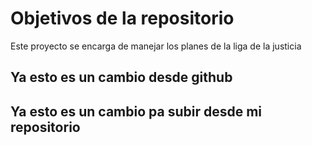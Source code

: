 # Objetivos de la repositorio

Este proyecto se encarga de manejar los planes de la liga de la justicia


## Ya esto es un cambio desde github
## Ya esto es un cambio pa subir desde mi repositorio

